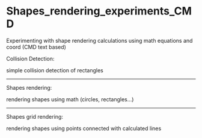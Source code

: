 # Shapes_rendering_experiments_CMD
Experimenting with shape rendering calculations using math equations and coord (CMD text based)

Collision Detection:

simple collision detection of rectangles

_________________________________________________

Shapes rendering:

rendering shapes using math (circles, rectangles...)

_________________________________________________

Shapes grid rendering:

rendering shapes using points connected with calculated lines
